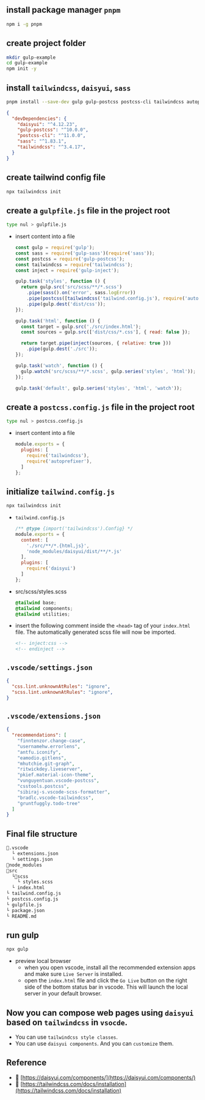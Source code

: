 ## install package manager `pnpm`
```bash
npm i -g pnpm
```
## create project folder 
```bash
mkdir gulp-example
cd gulp-example
npm init -y
```
## install `tailwindcss`, `daisyui`, `sass`
```bash
pnpm install --save-dev gulp gulp-postcss postcss-cli tailwindcss autoprefixer daisyui sass gulp-sass gulp-inject
```
```json
{
  "devDependencies": {
    "daisyui": "^4.12.23",
    "gulp-postcss": "^10.0.0",
    "postcss-cli": "^11.0.0",
    "sass": "^1.83.1",
    "tailwindcss": "^3.4.17",
  }
}
```
## create tailwind config file
```bash
npx tailwindcss init
```

## create a `gulpfile.js` file in the project root 
```bash
type nul > gulpfile.js
```
- insert content into a file
  ```javascript
  const gulp = require('gulp');
  const sass = require('gulp-sass')(require('sass'));
  const postcss = require('gulp-postcss');
  const tailwindcss = require('tailwindcss');
  const inject = require('gulp-inject');

  gulp.task('styles', function () {
    return gulp.src('src/scss/**/*.scss')
      .pipe(sass().on('error', sass.logError))
      .pipe(postcss([tailwindcss('tailwind.config.js'), require('autoprefixer')]))
      .pipe(gulp.dest('dist/css'));
  });

  gulp.task('html', function () {
    const target = gulp.src('./src/index.html');
    const sources = gulp.src(['dist/css/*.css'], { read: false });

    return target.pipe(inject(sources, { relative: true }))
      .pipe(gulp.dest('./src'));
  });

  gulp.task('watch', function () {
    gulp.watch('src/scss/**/*.scss', gulp.series('styles', 'html'));
  });

  gulp.task('default', gulp.series('styles', 'html', 'watch'));
  ```

## create a `postcss.config.js` file in the project root 
```bash
type nul > postcss.config.js
```
- insert content into a file
  ```javascript
  module.exports = {
    plugins: [
      require('tailwindcss'),
      require('autoprefixer'),
    ]
  };
  ```

## initialize `tailwind.config.js`
```bash
npx tailwindcss init
```
- `tailwind.config.js`   

  ```javascript
  /** @type {import('tailwindcss').Config} */
  module.exports = {
    content: [
      './src/**/*.{html,js}',
      'node_modules/daisyui/dist/**/*.js'
    ],
    plugins: [
      require('daisyui')
    ]
  };
  ```
- src/scss/styles.scss
  ```css
  @tailwind base;
  @tailwind components;
  @tailwind utilities;
  ```
- insert the following comment inside the `<head>` tag of your `index.html` file. The automatically generated scss file will now be imported.
  ```html
  <!-- inject:css -->
  <!-- endinject -->
  ```

## `.vscode/settings.json`
```json
{
  "css.lint.unknownAtRules": "ignore",
  "scss.lint.unknownAtRules": "ignore",
}
```

## `.vscode/extensions.json`
```json
{
  "recommendations": [
    "finntenzor.change-case",
    "usernamehw.errorlens",
    "antfu.iconify",
    "eamodio.gitlens",
    "mhutchie.git-graph",
    "ritwickdey.liveserver",
    "pkief.material-icon-theme",
    "vunguyentuan.vscode-postcss",
    "csstools.postcss",
    "sibiraj-s.vscode-scss-formatter",
    "bradlc.vscode-tailwindcss",
    "gruntfuggly.todo-tree"
  ]
}
```

## Final file structure
```bash
📁.vscode
  └ extensions.json
  └ settings.json
📁node_modules
📁src
  └📁scss
    └ styles.scss
  └ index.html
└ tailwind.config.js
└ postcss.config.js
└ gulpfile.js
└ package.json
└ README.md
```

## run gulp
```bash
npx gulp
```
- preview local browser
  - when you open vscode, install all the recommended extension apps and make sure `Live Server` is installed.
  - open the `index.html` file and click the `Go Live` button on the right side of the bottom status bar in vscode. This will launch the local server in your default browser.

## Now you can compose web pages using `daisyui` based on `tailwindcss` in `vsocde`.
- You can use `tailwindcss style classes`.
- You can use `daisyui components`. And you can `customize` them.

## Reference
- 🔗 [https://daisyui.com/components/](https://daisyui.com/components/)
- 🔗 [https://tailwindcss.com/docs/installation](https://tailwindcss.com/docs/installation)